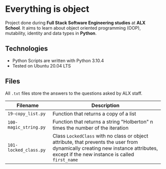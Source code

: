 # Everything is object
Project done during **Full Stack Software Engineering studies** at **ALX School**. It aims to learn about object oriented programming (OOP), mutability, identity and data types in **Python**.

## Technologies
* Python Scripts are written with Python 3.10.4
* Tested on Ubuntu 20.04 LTS

## Files

All `.txt` files store the answers to the questions asked by ALX staff.

| Filename | Description |
| -------- | ----------- |
| `19-copy_list.py` | Function that returns a copy of a list |
| `100-magic_string.py` | Function that returns a string "Holberton" n times the number of the iteration |
| `101-locked_class.py` | Class `LockedClass` with no class or object attribute, that prevents the user from dynamically creating new instance attributes, except if the new instance is called `first_name` |
